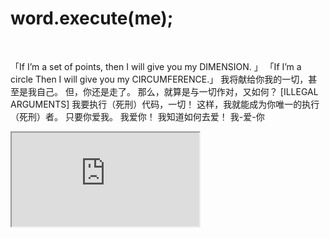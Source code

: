 # word.execute(me);

​													

「If I’m a set of points, then I will give you my DIMENSION. 」
「If I’m a circle Then I will give you my CIRCUMFERENCE.」
我将献给你我的一切，甚至是我自己。
但，你还是走了。
那么，就算是与一切作对，又如何？
[ILLEGAL ARGUMENTS]
我要执行（死刑）代码，一切！
这样，我就能成为你唯一的执行（死刑）者。
只要你爱我。
我爱你！
我知道如何去爱！
我-爱-你

<iframe src="https://player.bilibili.com/player.html?aid=9044992&bvid=BV1sx411C75U&cid=14940328&p=1"></iframe>

